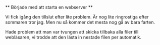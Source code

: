 ** Började med att starta en webserver **

Vi fick igång den tillslut efter lite problem. Är nog lite ringrostiga efter sommaren tror jag. Men nu så kommer det mesta nog gå av bara farten.

Hade problem att man var tvungen att skicka tillbaka alla filer till webläsaren, vi trodde att den lästa in nestade filen per automatik.
